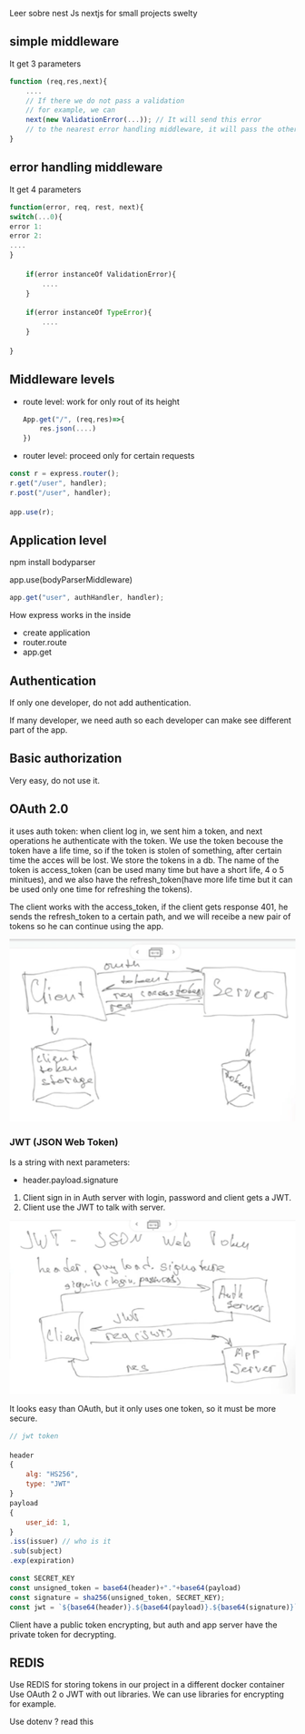 Leer sobre nest Js
nextjs for small projects
swelty

## simple middleware

It get 3 parameters

```js
function (req,res,next){
    ....
    // If there we do not pass a validation
    // for example, we can
    next(new ValidationError(...)); // It will send this error
    // to the nearest error handling middleware, it will pass the other middlewares
}
```

## error handling middleware

It get 4 parameters

```js
function(error, req, rest, next){
switch(...0){
error 1:
error 2:
....
}

    if(error instanceOf ValidationError){
        ....
    }

    if(error instanceOf TypeError){
        ....
    }

}

```

## Middleware levels

- route level: work for only rout of its height

  ```js
  App.get("/", (req,res)=>{
      res.json(....)
  })
  ```

- router level: proceed only for certain requests

```js
const r = express.router();
r.get("/user", handler);
r.post("/user", handler);

app.use(r);
```

## Application level

npm install bodyparser

app.use(bodyParserMiddleware)

```js
app.get("user", authHandler, handler);
```

How express works in the inside

- create application
- router.route
- app.get

## Authentication

If only one developer, do not add authentication.

If many developer, we need auth so each developer can make see different part of the app.

## Basic authorization

Very easy, do not use it.

## OAuth 2.0

it uses auth token: when client log in, we sent him a token, and next operations he authenticate with the token. We use the token becouse the token have a life time, so if the token is stolen of something, after certain time the acces will be lost. We store the tokens in a db. The name of the token is access_token (can be used many time but have a short life, 4 o 5 minitues), and we also have the refresh_token(have more life time but it can be used only one time for refreshing the tokens).

The client works with the access_token, if the client gets response 401, he sends the refresh_token to a certain path, and we will receibe a new pair of tokens so he can continue using the app.

![Alt text](image.png)

### JWT (JSON Web Token)

Is a string with next parameters:

- header.payload.signature

1. Client sign in in Auth server with login, password and client gets a JWT.
2. Client use the JWT to talk with server.

![Alt text](image-2.png)

It looks easy than OAuth, but it only uses one token, so it must be more secure.

```js
// jwt token

header
{
    alg: "HS256",
    type: "JWT"
}
payload
{
    user_id: 1,
}
.iss(issuer) // who is it
.sub(subject)
.exp(expiration)
```

```js
const SECRET_KEY
const unsigned_token = base64(header)+"."+base64(payload)
const signature = sha256(unsigned_token, SECRET_KEY);
const jwt = `${base64(header)}.${base64(payload)}.${base64(signature)}`
```

Client have a public token encrypting, but auth and app server have the private token for decrypting.

## REDIS

Use REDIS for storing tokens in our project in a different docker container
Use OAuth 2 o JWT with out libraries. We can use libraries for encrypting for example.

Use dotenv ? read this